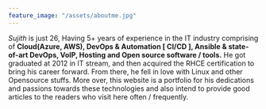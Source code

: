 ```yaml
---
feature_image: "/assets/aboutme.jpg"
---
```


*Sujith* is just 26, Having 5+ years of experience in the IT industry comprising of **Cloud(Azure, AWS), DevOps & Automation [ CI/CD ], Ansible & state-of-art DevOps, VoIP, Hosting and Open source software / tools.** He got graduated at 2012 in IT stream, and then acquired the RHCE certification to bring his career forward. From there, he fell in love with Linux and other Opensource stuffs. More over, this website is a portfolio for his dedications and passions towards these technologies and also intend to provide good articles to the readers who visit here often / frequently.
